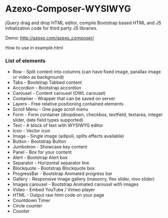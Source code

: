 Azexo-Composer-WYSIWYG
======================

jQuery drag and drop HTML editor, compile Bootstrap based HTML and JS initialization code for third party JS libraries.

Demo: http://azexo.com/azexo_composer/

How to use in example.html


<h3>List of elements</h3>
<ul>
<li>Row - Split content into columns (can have fixed image, parallax image or video as background)</li>
<li>Tabs - Bootstrap Tabbed content</li>
<li>Accordion - Bootstrap accordion</li>
<li>Carousel - Content carousel (OWL carousel)</li>
<li>Container - Wrapper that can be saved on server</li>
<li>Layers - Free relative positioning contained elements</li>
<li>Scroll Menu - One page scroll menu</li>
<li>Form - Form container (dropdown, checkbox, textfield, textarea, integer slider, date field types supported)</li>
<li>Text - A block of text with WYSIWYG editor</li>
<li>Icon - Vector icon</li>
<li>Image - Single image (adipoli, splits effects available)</li>
<li>Button - Bootstrap Button</li>
<li>Jumbotron - Showcase key content</li>
<li>Panel - Box for your content</li>
<li>Alert - Bootstrap Alert box</li>
<li>Separator - Horizontal separator line</li>
<li>Blockquote - Bootstrap Blockquote box</li>
<li>ProgressBar - Bootstrap Animated progress bar</li>
<li>Gallery - Responsive image gallery (masonry, flex slider, nivo slider)</li>
<li>Images carousel - Bootstrap Animated carousel with images</li>
<li>Video - Embed YouTube / Vimeo player</li>
<li>HTML - Output raw html code on your page</li>
<li>Countdown Timer</li>
<li>Circle counter</li>
<li>Counter</li>
</ul>
